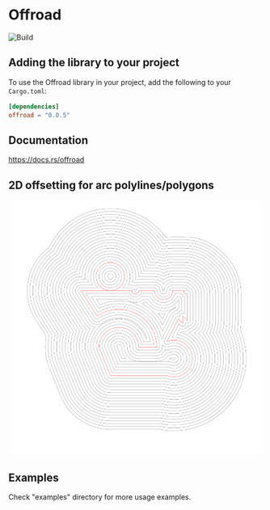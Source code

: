 # Offroad
![Build](https://github.com/radevgit/offroad/actions/workflows/rust.yml/badge.svg)

## Adding the library to your project

To use the Offroad library in your project, add the following to your `Cargo.toml`:

```toml
[dependencies]
offroad = "0.0.5"
```

## Documentation

[<https://docs.rs/offroad>](https://docs.rs/offroad)

## 2D offsetting for arc polylines/polygons
![](https://raw.githubusercontent.com/radevgit/offroad/refs/heads/main/img/offsets.svg "arc-line polygon offsets")


## Examples

Check "examples" directory for more usage examples.

